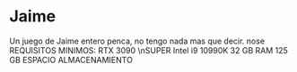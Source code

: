 # Jaime
 Un juego de Jaime entero penca, no tengo nada mas que decir.
nose 
REQUISITOS MINIMOS: RTX 3090 \nSUPER Intel i9 10990K 32 GB RAM 125 GB ESPACIO ALMACENAMIENTO
